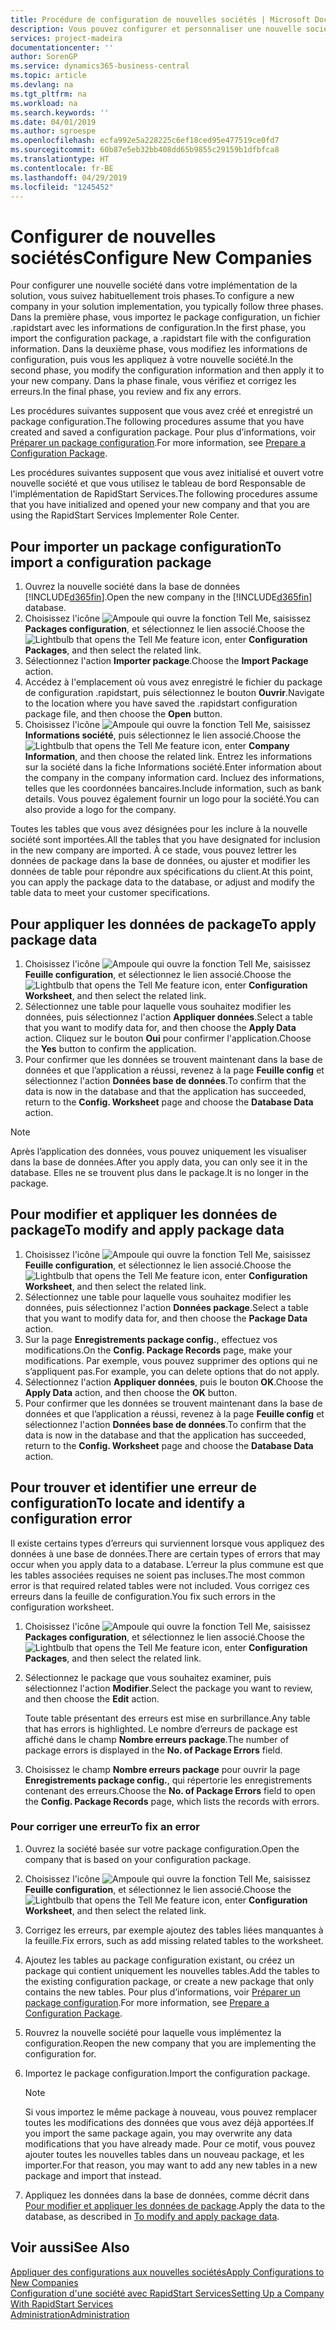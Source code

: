 ```yaml
---
title: Procédure de configuration de nouvelles sociétés | Microsoft Docs
description: Vous pouvez configurer et personnaliser une nouvelle société que vous avez créée. Pour détailler votre implémentation, vous procédez en trois phases pour terminer votre configuration.
services: project-madeira
documentationcenter: ''
author: SorenGP
ms.service: dynamics365-business-central
ms.topic: article
ms.devlang: na
ms.tgt_pltfrm: na
ms.workload: na
ms.search.keywords: ''
ms.date: 04/01/2019
ms.author: sgroespe
ms.openlocfilehash: ecfa992e5a228225c6ef18ced95e477519ce0fd7
ms.sourcegitcommit: 60b87e5eb32bb408dd65b9855c29159b1dfbfca8
ms.translationtype: HT
ms.contentlocale: fr-BE
ms.lasthandoff: 04/29/2019
ms.locfileid: "1245452"
---
```

# <a name="configure-new-companies"></a><span data-ttu-id="6ae71-104">Configurer de nouvelles sociétés</span><span class="sxs-lookup"><span data-stu-id="6ae71-104">Configure New Companies</span></span>
<span data-ttu-id="6ae71-105">Pour configurer une nouvelle société dans votre implémentation de la solution, vous suivez habituellement trois phases.</span><span class="sxs-lookup"><span data-stu-id="6ae71-105">To configure a new company in your solution implementation, you typically follow three phases.</span></span> <span data-ttu-id="6ae71-106">Dans la première phase, vous importez le package configuration, un fichier .rapidstart avec les informations de configuration.</span><span class="sxs-lookup"><span data-stu-id="6ae71-106">In the first phase, you import the configuration package, a .rapidstart file with the configuration information.</span></span> <span data-ttu-id="6ae71-107">Dans la deuxième phase, vous modifiez les informations de configuration, puis vous les appliquez à votre nouvelle société.</span><span class="sxs-lookup"><span data-stu-id="6ae71-107">In the second phase, you modify the configuration information and then apply it to your new company.</span></span> <span data-ttu-id="6ae71-108">Dans la phase finale, vous vérifiez et corrigez les erreurs.</span><span class="sxs-lookup"><span data-stu-id="6ae71-108">In the final phase, you review and fix any errors.</span></span>  

<span data-ttu-id="6ae71-109">Les procédures suivantes supposent que vous avez créé et enregistré un package configuration.</span><span class="sxs-lookup"><span data-stu-id="6ae71-109">The following procedures assume that you have created and saved a configuration package.</span></span> <span data-ttu-id="6ae71-110">Pour plus d’informations, voir [Préparer un package configuration](admin-how-to-prepare-a-configuration-package.md).</span><span class="sxs-lookup"><span data-stu-id="6ae71-110">For more information, see [Prepare a Configuration Package](admin-how-to-prepare-a-configuration-package.md).</span></span>  

<span data-ttu-id="6ae71-111">Les procédures suivantes supposent que vous avez initialisé et ouvert votre nouvelle société et que vous utilisez le tableau de bord Responsable de l'implémentation de RapidStart Services.</span><span class="sxs-lookup"><span data-stu-id="6ae71-111">The following procedures assume that you have initialized and opened your new company and that you are using the RapidStart Services Implementer Role Center.</span></span>

## <a name="to-import-a-configuration-package"></a><span data-ttu-id="6ae71-112">Pour importer un package configuration</span><span class="sxs-lookup"><span data-stu-id="6ae71-112">To import a configuration package</span></span>  
1. <span data-ttu-id="6ae71-113">Ouvrez la nouvelle société dans la base de données [!INCLUDE[d365fin](includes/d365fin_md.md)].</span><span class="sxs-lookup"><span data-stu-id="6ae71-113">Open the new company in the [!INCLUDE[d365fin](includes/d365fin_md.md)] database.</span></span>  
2. <span data-ttu-id="6ae71-114">Choisissez l'icône ![Ampoule qui ouvre la fonction Tell Me](media/ui-search/search_small.png "Dites-moi ce que vous voulez faire"), saisissez **Packages configuration**, et sélectionnez le lien associé.</span><span class="sxs-lookup"><span data-stu-id="6ae71-114">Choose the ![Lightbulb that opens the Tell Me feature](media/ui-search/search_small.png "Tell me what you want to do") icon, enter **Configuration Packages**, and then select the related link.</span></span>  
3. <span data-ttu-id="6ae71-115">Sélectionnez l'action **Importer package**.</span><span class="sxs-lookup"><span data-stu-id="6ae71-115">Choose the **Import Package** action.</span></span>  
4. <span data-ttu-id="6ae71-116">Accédez à l'emplacement où vous avez enregistré le fichier du package de configuration .rapidstart, puis sélectionnez le bouton **Ouvrir**.</span><span class="sxs-lookup"><span data-stu-id="6ae71-116">Navigate to the location where you have saved the .rapidstart configuration package file, and then choose the **Open** button.</span></span>  
5. <span data-ttu-id="6ae71-117">Choisissez l'icône ![Ampoule qui ouvre la fonction Tell Me](media/ui-search/search_small.png "Dites-moi ce que vous voulez faire"), saisissez **Informations société**, puis sélectionnez le lien associé.</span><span class="sxs-lookup"><span data-stu-id="6ae71-117">Choose the ![Lightbulb that opens the Tell Me feature](media/ui-search/search_small.png "Tell me what you want to do") icon, enter **Company Information**, and then choose the related link.</span></span> <span data-ttu-id="6ae71-118">Entrez les informations sur la société dans la fiche Informations société.</span><span class="sxs-lookup"><span data-stu-id="6ae71-118">Enter information about the company in the company information card.</span></span> <span data-ttu-id="6ae71-119">Incluez des informations, telles que les coordonnées bancaires.</span><span class="sxs-lookup"><span data-stu-id="6ae71-119">Include information, such as bank details.</span></span> <span data-ttu-id="6ae71-120">Vous pouvez également fournir un logo pour la société.</span><span class="sxs-lookup"><span data-stu-id="6ae71-120">You can also provide a logo for the company.</span></span>  

<span data-ttu-id="6ae71-121">Toutes les tables que vous avez désignées pour les inclure à la nouvelle société sont importées.</span><span class="sxs-lookup"><span data-stu-id="6ae71-121">All the tables that you have designated for inclusion in the new company are imported.</span></span> <span data-ttu-id="6ae71-122">À ce stade, vous pouvez lettrer les données de package dans la base de données, ou ajuster et modifier les données de table pour répondre aux spécifications du client.</span><span class="sxs-lookup"><span data-stu-id="6ae71-122">At this point, you can apply the package data to the database, or adjust and modify the table data to meet your customer specifications.</span></span>  

## <a name="to-apply-package-data"></a><span data-ttu-id="6ae71-123">Pour appliquer les données de package</span><span class="sxs-lookup"><span data-stu-id="6ae71-123">To apply package data</span></span>  
1. <span data-ttu-id="6ae71-124">Choisissez l'icône ![Ampoule qui ouvre la fonction Tell Me](media/ui-search/search_small.png "Dites-moi ce que vous voulez faire"), saisissez **Feuille configuration**, et sélectionnez le lien associé.</span><span class="sxs-lookup"><span data-stu-id="6ae71-124">Choose the ![Lightbulb that opens the Tell Me feature](media/ui-search/search_small.png "Tell me what you want to do") icon, enter **Configuration Worksheet**, and then select the related link.</span></span>  
2. <span data-ttu-id="6ae71-125">Sélectionnez une table pour laquelle vous souhaitez modifier les données, puis sélectionnez l'action **Appliquer données**.</span><span class="sxs-lookup"><span data-stu-id="6ae71-125">Select a table that you want to modify data for, and then choose the **Apply Data** action.</span></span> <span data-ttu-id="6ae71-126">Cliquez sur le bouton **Oui** pour confirmer l'application.</span><span class="sxs-lookup"><span data-stu-id="6ae71-126">Choose the **Yes** button to confirm the application.</span></span>
3. <span data-ttu-id="6ae71-127">Pour confirmer que les données se trouvent maintenant dans la base de données et que l’application a réussi, revenez à la page **Feuille config** et sélectionnez l'action **Données base de données**.</span><span class="sxs-lookup"><span data-stu-id="6ae71-127">To confirm that the data is now in the database and that the application has succeeded, return to the **Config. Worksheet** page and choose the **Database Data** action.</span></span>  

> [!NOTE]  
>  <span data-ttu-id="6ae71-128">Après l’application des données, vous pouvez uniquement les visualiser dans la base de données.</span><span class="sxs-lookup"><span data-stu-id="6ae71-128">After you apply data, you can only see it in the database.</span></span> <span data-ttu-id="6ae71-129">Elles ne se trouvent plus dans le package.</span><span class="sxs-lookup"><span data-stu-id="6ae71-129">It is no longer in the package.</span></span>  

## <a name="to-modify-and-apply-package-data"></a><span data-ttu-id="6ae71-130">Pour modifier et appliquer les données de package</span><span class="sxs-lookup"><span data-stu-id="6ae71-130">To modify and apply package data</span></span>  
1. <span data-ttu-id="6ae71-131">Choisissez l'icône ![Ampoule qui ouvre la fonction Tell Me](media/ui-search/search_small.png "Dites-moi ce que vous voulez faire"), saisissez **Feuille configuration**, et sélectionnez le lien associé.</span><span class="sxs-lookup"><span data-stu-id="6ae71-131">Choose the ![Lightbulb that opens the Tell Me feature](media/ui-search/search_small.png "Tell me what you want to do") icon, enter **Configuration Worksheet**, and then select the related link.</span></span>  
2. <span data-ttu-id="6ae71-132">Sélectionnez une table pour laquelle vous souhaitez modifier les données, puis sélectionnez l'action **Données package**.</span><span class="sxs-lookup"><span data-stu-id="6ae71-132">Select a table that you want to modify data for, and then choose the **Package Data** action.</span></span>  
3. <span data-ttu-id="6ae71-133">Sur la page **Enregistrements package config.**, effectuez vos modifications.</span><span class="sxs-lookup"><span data-stu-id="6ae71-133">On the **Config. Package Records** page, make your modifications.</span></span> <span data-ttu-id="6ae71-134">Par exemple, vous pouvez supprimer des options qui ne s’appliquent pas.</span><span class="sxs-lookup"><span data-stu-id="6ae71-134">For example, you can delete options that do not apply.</span></span>  
4. <span data-ttu-id="6ae71-135">Sélectionnez l'action **Appliquer données**, puis le bouton **OK**.</span><span class="sxs-lookup"><span data-stu-id="6ae71-135">Choose the **Apply Data** action, and then choose the **OK** button.</span></span>  
5. <span data-ttu-id="6ae71-136">Pour confirmer que les données se trouvent maintenant dans la base de données et que l’application a réussi, revenez à la page **Feuille config** et sélectionnez l'action **Données base de données**.</span><span class="sxs-lookup"><span data-stu-id="6ae71-136">To confirm that the data is now in the database and that the application has succeeded, return to the **Config. Worksheet** page and choose the **Database Data** action.</span></span>  

## <a name="to-locate-and-identify-a-configuration-error"></a><span data-ttu-id="6ae71-137">Pour trouver et identifier une erreur de configuration</span><span class="sxs-lookup"><span data-stu-id="6ae71-137">To locate and identify a configuration error</span></span>  
<span data-ttu-id="6ae71-138">Il existe certains types d’erreurs qui surviennent lorsque vous appliquez des données à une base de données.</span><span class="sxs-lookup"><span data-stu-id="6ae71-138">There are certain types of errors that may occur when you apply data to a database.</span></span> <span data-ttu-id="6ae71-139">L’erreur la plus commune est que les tables associées requises ne soient pas incluses.</span><span class="sxs-lookup"><span data-stu-id="6ae71-139">The most common error is that required related tables were not included.</span></span> <span data-ttu-id="6ae71-140">Vous corrigez ces erreurs dans la feuille de configuration.</span><span class="sxs-lookup"><span data-stu-id="6ae71-140">You fix such errors in the configuration worksheet.</span></span>

1. <span data-ttu-id="6ae71-141">Choisissez l'icône ![Ampoule qui ouvre la fonction Tell Me](media/ui-search/search_small.png "Dites-moi ce que vous voulez faire"), saisissez **Packages configuration**, et sélectionnez le lien associé.</span><span class="sxs-lookup"><span data-stu-id="6ae71-141">Choose the ![Lightbulb that opens the Tell Me feature](media/ui-search/search_small.png "Tell me what you want to do") icon, enter **Configuration Packages**, and then select the related link.</span></span>  
2. <span data-ttu-id="6ae71-142">Sélectionnez le package que vous souhaitez examiner, puis sélectionnez l'action **Modifier**.</span><span class="sxs-lookup"><span data-stu-id="6ae71-142">Select the package you want to review, and then choose the **Edit** action.</span></span>  

    <span data-ttu-id="6ae71-143">Toute table présentant des erreurs est mise en surbrillance.</span><span class="sxs-lookup"><span data-stu-id="6ae71-143">Any table that has errors is highlighted.</span></span> <span data-ttu-id="6ae71-144">Le nombre d’erreurs de package est affiché dans le champ **Nombre erreurs package**.</span><span class="sxs-lookup"><span data-stu-id="6ae71-144">The number of package errors is displayed in the **No. of Package Errors** field.</span></span>  

3. <span data-ttu-id="6ae71-145">Choisissez le champ **Nombre erreurs package** pour ouvrir la page **Enregistrements package config.**, qui répertorie les enregistrements contenant des erreurs.</span><span class="sxs-lookup"><span data-stu-id="6ae71-145">Choose the **No. of Package Errors** field to open the **Config. Package Records** page, which lists the records with errors.</span></span>  

### <a name="to-fix-an-error"></a><span data-ttu-id="6ae71-146">Pour corriger une erreur</span><span class="sxs-lookup"><span data-stu-id="6ae71-146">To fix an error</span></span>  
1. <span data-ttu-id="6ae71-147">Ouvrez la société basée sur votre package configuration.</span><span class="sxs-lookup"><span data-stu-id="6ae71-147">Open the company that is based on your configuration package.</span></span>  
2. <span data-ttu-id="6ae71-148">Choisissez l'icône ![Ampoule qui ouvre la fonction Tell Me](media/ui-search/search_small.png "Dites-moi ce que vous voulez faire"), saisissez **Feuille configuration**, et sélectionnez le lien associé.</span><span class="sxs-lookup"><span data-stu-id="6ae71-148">Choose the ![Lightbulb that opens the Tell Me feature](media/ui-search/search_small.png "Tell me what you want to do") icon, enter **Configuration Worksheet**, and then select the related link.</span></span>  
3. <span data-ttu-id="6ae71-149">Corrigez les erreurs, par exemple ajoutez des tables liées manquantes à la feuille.</span><span class="sxs-lookup"><span data-stu-id="6ae71-149">Fix errors, such as add missing related tables to the worksheet.</span></span>  
4. <span data-ttu-id="6ae71-150">Ajoutez les tables au package configuration existant, ou créez un package qui contient uniquement les nouvelles tables.</span><span class="sxs-lookup"><span data-stu-id="6ae71-150">Add the tables to the existing configuration package, or create a new package that only contains the new tables.</span></span> <span data-ttu-id="6ae71-151">Pour plus d’informations, voir [Préparer un package configuration](admin-how-to-prepare-a-configuration-package.md).</span><span class="sxs-lookup"><span data-stu-id="6ae71-151">For more information, see [Prepare a Configuration Package](admin-how-to-prepare-a-configuration-package.md).</span></span>  
5. <span data-ttu-id="6ae71-152">Rouvrez la nouvelle société pour laquelle vous implémentez la configuration.</span><span class="sxs-lookup"><span data-stu-id="6ae71-152">Reopen the new company that you are implementing the configuration for.</span></span>  
6. <span data-ttu-id="6ae71-153">Importez le package configuration.</span><span class="sxs-lookup"><span data-stu-id="6ae71-153">Import the configuration package.</span></span>  

    > [!NOTE]  
    >  <span data-ttu-id="6ae71-154">Si vous importez le même package à nouveau, vous pouvez remplacer toutes les modifications des données que vous avez déjà apportées.</span><span class="sxs-lookup"><span data-stu-id="6ae71-154">If you import the same package again, you may overwrite any data modifications that you have already made.</span></span> <span data-ttu-id="6ae71-155">Pour ce motif, vous pouvez ajouter toutes les nouvelles tables dans un nouveau package, et les importer.</span><span class="sxs-lookup"><span data-stu-id="6ae71-155">For that reason, you may want to add any new tables in a new package and import that instead.</span></span>  

7. <span data-ttu-id="6ae71-156">Appliquez les données dans la base de données, comme décrit dans [Pour modifier et appliquer les données de package](admin-how-to-configure-new-companies.md#to-modify-and-apply-package-data).</span><span class="sxs-lookup"><span data-stu-id="6ae71-156">Apply the data to the database, as described in [To modify and apply package data](admin-how-to-configure-new-companies.md#to-modify-and-apply-package-data).</span></span>

## <a name="see-also"></a><span data-ttu-id="6ae71-157">Voir aussi</span><span class="sxs-lookup"><span data-stu-id="6ae71-157">See Also</span></span>  
[<span data-ttu-id="6ae71-158">Appliquer des configurations aux nouvelles sociétés</span><span class="sxs-lookup"><span data-stu-id="6ae71-158">Apply Configurations to New Companies</span></span>](admin-apply-configuration-to-new-companies.md)  
[<span data-ttu-id="6ae71-159">Configuration d'une société avec RapidStart Services</span><span class="sxs-lookup"><span data-stu-id="6ae71-159">Setting Up a Company With RapidStart Services</span></span>](admin-set-up-a-company-with-rapidstart.md)  
[<span data-ttu-id="6ae71-160">Administration</span><span class="sxs-lookup"><span data-stu-id="6ae71-160">Administration</span></span>](admin-setup-and-administration.md)
